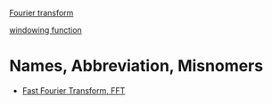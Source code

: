 [Fourier transform](https://en.wikipedia.org/wiki/Fourier_transform)

[windowing function](https://en.wikipedia.org/wiki/Window_function)

# Names, Abbreviation, Misnomers
* [Fast Fourier Transform, FFT](https://en.wikipedia.org/wiki/Fast_Fourier_transform)